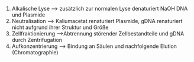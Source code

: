 1. Alkalische Lyse --> zusätzlich zur normalen Lyse denaturiert NaOH DNA und Plasmide
2. Neutralisation --> Kaliumacetat renaturiert Plasmide, gDNA renaturiert nicht aufgrund ihrer Struktur und Größe
3. Zellfraktionierung -->Abtrennung störender Zellbestandteile und gDNA durch Zentrifugation
4. Aufkonzentrierung --> Bindung an Säulen und nachfolgende Elution (Chromatographie)
